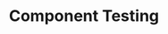 ---
title: Component Testing
template: lesson
draft: false
slug: /courses/Testing/component-testing
course: Testing
tags:
  - Jest
  - Enzyme
description: "This lesson covers testing React components, using Jest and Enzyme to
run tests on them, and how to make assertions on mounted React elements. We'll go into
the difference between React Components and Elements, understand the purpose of the Enzyme
software library, and mount React elements in order to make assertions about them."
timeToCompletion: ~1 - 2.5 hours
videoLinks: 
  - https://www.youtube.com/embed/f6Uk0qS_Lho?start=411
preReadQuizLink: https://docs.google.com/forms/d/e/1FAIpQLScz28SKDo0ijCCKu61z1MC7lMFJUbztCH79mVZWW7Ha76cJbw/viewform
readingLinks: 
  - link: https://reactjs.org/blog/2015/12/18/react-components-elements-and-instances.html
    description: This great blog post by Dan Abramov covers the difference between React components, elements, and component instances.
    title: Components, elements, and instances
  - link: https://airbnb.io/enzyme/docs/api/
    description: We will be leveraging the Enzyme docs throughout the session, so it would be helpful to get familiar with this resource.
    title: Enzyme Docs
  - link: https://medium.com/airbnb-engineering/enzyme-javascript-testing-utilities-for-react-a417e5e5090f
    description: This short article (and video) shows us why Enzyme is a powerful ally in testing React.
    title: Why Enzyme Helps
  - link: https://scotch.io/tutorials/testing-react-components-with-enzyme-and-jest
    description: A nice intro to testing UI
    title: Testing Components with Enzyme and Jest
--- 